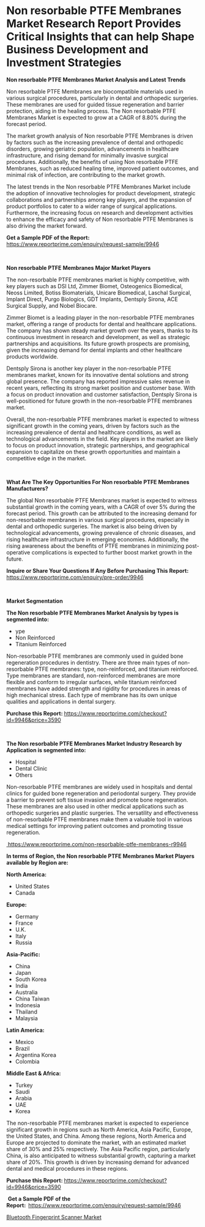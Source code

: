 <p><h1>Non resorbable PTFE Membranes Market Research Report Provides Critical Insights that can help Shape Business Development and Investment Strategies</h1></p><p><strong>Non resorbable PTFE Membranes Market Analysis and Latest Trends</strong></p>
<p><p>Non resorbable PTFE Membranes are biocompatible materials used in various surgical procedures, particularly in dental and orthopedic surgeries. These membranes are used for guided tissue regeneration and barrier protection, aiding in the healing process. The Non resorbable PTFE Membranes Market is expected to grow at a CAGR of 8.80% during the forecast period.</p><p>The market growth analysis of Non resorbable PTFE Membranes is driven by factors such as the increasing prevalence of dental and orthopedic disorders, growing geriatric population, advancements in healthcare infrastructure, and rising demand for minimally invasive surgical procedures. Additionally, the benefits of using Non resorbable PTFE Membranes, such as reduced healing time, improved patient outcomes, and minimal risk of infection, are contributing to the market growth.</p><p>The latest trends in the Non resorbable PTFE Membranes Market include the adoption of innovative technologies for product development, strategic collaborations and partnerships among key players, and the expansion of product portfolios to cater to a wider range of surgical applications. Furthermore, the increasing focus on research and development activities to enhance the efficacy and safety of Non resorbable PTFE Membranes is also driving the market forward.</p></p>
<p><strong>Get a Sample PDF of the Report:&nbsp;</strong> <a href="https://www.reportprime.com/enquiry/request-sample/9946">https://www.reportprime.com/enquiry/request-sample/9946</a></p>
<p>&nbsp;</p>
<p><strong>Non resorbable PTFE Membranes Major Market Players</strong></p>
<p><p>The non-resorbable PTFE membranes market is highly competitive, with key players such as DSI Ltd, Zimmer Biomet, Osteogenics Biomedical, Neoss Limited, Botiss Biomaterials, Unicare Biomedical, Laschal Surgical, Implant Direct, Purgo Biologics, GDT Implants, Dentsply Sirona, ACE Surgical Supply, and Nobel Biocare.</p><p>Zimmer Biomet is a leading player in the non-resorbable PTFE membranes market, offering a range of products for dental and healthcare applications. The company has shown steady market growth over the years, thanks to its continuous investment in research and development, as well as strategic partnerships and acquisitions. Its future growth prospects are promising, given the increasing demand for dental implants and other healthcare products worldwide.</p><p>Dentsply Sirona is another key player in the non-resorbable PTFE membranes market, known for its innovative dental solutions and strong global presence. The company has reported impressive sales revenue in recent years, reflecting its strong market position and customer base. With a focus on product innovation and customer satisfaction, Dentsply Sirona is well-positioned for future growth in the non-resorbable PTFE membranes market.</p><p>Overall, the non-resorbable PTFE membranes market is expected to witness significant growth in the coming years, driven by factors such as the increasing prevalence of dental and healthcare conditions, as well as technological advancements in the field. Key players in the market are likely to focus on product innovation, strategic partnerships, and geographical expansion to capitalize on these growth opportunities and maintain a competitive edge in the market.</p></p>
<p>&nbsp;</p>
<p><strong>What Are The Key Opportunities For Non resorbable PTFE Membranes Manufacturers?</strong></p>
<p><p>The global Non resorbable PTFE Membranes market is expected to witness substantial growth in the coming years, with a CAGR of over 5% during the forecast period. This growth can be attributed to the increasing demand for non-resorbable membranes in various surgical procedures, especially in dental and orthopedic surgeries. The market is also being driven by technological advancements, growing prevalence of chronic diseases, and rising healthcare infrastructure in emerging economies. Additionally, the rising awareness about the benefits of PTFE membranes in minimizing post-operative complications is expected to further boost market growth in the future.</p></p>
<p><strong>Inquire or Share Your Questions If Any Before Purchasing This Report:</strong> <a href="https://www.reportprime.com/enquiry/pre-order/9946">https://www.reportprime.com/enquiry/pre-order/9946</a></p>
<p>&nbsp;</p>
<p><strong>Market Segmentation</strong></p>
<p><strong>The Non resorbable PTFE Membranes Market Analysis by types is segmented into:</strong></p>
<p><ul><li>ype</li><li>Non Reinforced</li><li>Titanium Reinforced</li></ul></p>
<p><p>Non-resorbable PTFE membranes are commonly used in guided bone regeneration procedures in dentistry. There are three main types of non-resorbable PTFE membranes: type, non-reinforced, and titanium reinforced. Type membranes are standard, non-reinforced membranes are more flexible and conform to irregular surfaces, while titanium reinforced membranes have added strength and rigidity for procedures in areas of high mechanical stress. Each type of membrane has its own unique qualities and applications in dental surgery.</p></p>
<p><strong>Purchase this Report:&nbsp;</strong><a href="https://www.reportprime.com/checkout?id=9946&price=3590">https://www.reportprime.com/checkout?id=9946&price=3590</a></p>
<p>&nbsp;</p>
<p><strong>The Non resorbable PTFE Membranes Market Industry Research by Application is segmented into:</strong></p>
<p><ul><li>Hospital</li><li>Dental Clinic</li><li>Others</li></ul></p>
<p><p>Non-resorbable PTFE membranes are widely used in hospitals and dental clinics for guided bone regeneration and periodontal surgery. They provide a barrier to prevent soft tissue invasion and promote bone regeneration. These membranes are also used in other medical applications such as orthopedic surgeries and plastic surgeries. The versatility and effectiveness of non-resorbable PTFE membranes make them a valuable tool in various medical settings for improving patient outcomes and promoting tissue regeneration.</p></p>
<p><a href="https://www.reportprime.com/non-resorbable-ptfe-membranes-r9946">&nbsp;https://www.reportprime.com/non-resorbable-ptfe-membranes-r9946</a></p>
<p><strong>In terms of Region, the Non resorbable PTFE Membranes Market Players available by Region are:</strong></p>
<p>
    <p> <strong> North America: </strong>
        <ul>
            <li>United States</li>
            <li>Canada</li>
        </ul>
        </p> 
    <p> <strong> Europe: </strong>
        <ul>
            <li>Germany</li>
            <li>France</li>
            <li>U.K.</li>
            <li>Italy</li>
            <li>Russia</li>
        </ul>
        </p> 
    <p> <strong> Asia-Pacific: </strong>
        <ul>
            <li>China</li>
            <li>Japan</li>
            <li>South Korea</li>
            <li>India</li>
            <li>Australia</li>
            <li>China Taiwan</li>
            <li>Indonesia</li>
            <li>Thailand</li>
            <li>Malaysia</li>
        </ul>
        </p> 
    <p> <strong> Latin America: </strong>
        <ul>
            <li>Mexico</li>
            <li>Brazil</li>
            <li>Argentina Korea</li>
            <li>Colombia</li>
        </ul>
        </p> 
    <p> <strong> Middle East & Africa: </strong>
        <ul>
            <li>Turkey</li>
            <li>Saudi</li>
            <li>Arabia</li>
            <li>UAE</li>
            <li>Korea</li>
        </ul>
    </p>
    </p>
<p><p>The non-resorbable PTFE membranes market is expected to experience significant growth in regions such as North America, Asia Pacific, Europe, the United States, and China. Among these regions, North America and Europe are projected to dominate the market, with an estimated market share of 30% and 25% respectively. The Asia Pacific region, particularly China, is also anticipated to witness substantial growth, capturing a market share of 20%. This growth is driven by increasing demand for advanced dental and medical procedures in these regions.</p></p>
<p><strong>Purchase this Report: </strong><a href="https://www.reportprime.com/checkout?id=9946&price=3590">https://www.reportprime.com/checkout?id=9946&price=3590</a></p>
<p>&nbsp;<strong>Get a Sample PDF of the Report:&nbsp;&nbsp;</strong><a href="https://www.reportprime.com/enquiry/request-sample/9946">https://www.reportprime.com/enquiry/request-sample/9946</a></p>
<p><strong></strong></p>
<p><p><a href="https://cautious-neon-760.notion.site/Bluetooth-Fingerprint-Scanner-Market-The-Key-To-Successful-Business-Strategy-Forecast-Till-2031-17c154f6c40f4b4ba2146a1d3ea8691a">Bluetooth Fingerprint Scanner Market</a></p></p>